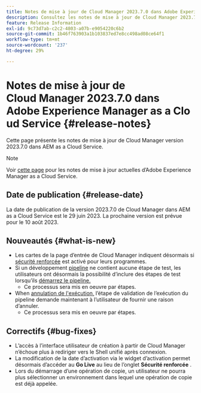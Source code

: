 ```yaml
---
title: Notes de mise à jour de Cloud Manager 2023.7.0 dans Adobe Experience Manager as a Cloud Service
description: Consultez les notes de mise à jour de Cloud Manager 2023.7.0 dans AEM as a Cloud Service.
feature: Release Information
exl-id: 9c73d7ab-c2c2-4803-a07b-e9054220c6b2
source-git-commit: 1b46f763903a1b103837ed7e8cc498ad08ce64f1
workflow-type: tm+mt
source-wordcount: '237'
ht-degree: 29%

---
```



# Notes de mise à jour de Cloud Manager 2023.7.0 dans Adobe Experience Manager as a Cloud Service {#release-notes}

Cette page présente les notes de mise à jour de Cloud Manager version 2023.7.0 dans AEM as a Cloud Service.

>[!NOTE]
>
>Voir [cette page](/help/release-notes/release-notes-cloud/release-notes-current.md) pour les notes de mise à jour actuelles d’Adobe Experience Manager as a Cloud Service.

## Date de publication {#release-date}

La date de publication de la version 2023.7.0 de Cloud Manager dans AEM as a Cloud Service est le 29 juin 2023. La prochaine version est prévue pour le 10 août 2023.

## Nouveautés {#what-is-new}

* Les cartes de la page d’entrée de Cloud Manager indiquent désormais si [sécurité renforcée](/help/implementing/cloud-manager/getting-access-to-aem-in-cloud/creating-production-programs.md) est activé pour leurs programmes.
* Si un développement [pipeline](/help/implementing/cloud-manager/configuring-pipelines/introduction-ci-cd-pipelines.md) ne contient aucune étape de test, les utilisateurs ont désormais la possibilité d’inclure des étapes de test lorsqu’ils [démarrez le pipeline.](/help/implementing/cloud-manager/configuring-pipelines/managing-pipelines.md#running-pipelines)
   * Ce processus sera mis en oeuvre par étapes.
* When [annulation de l&#39;exécution,](/help/implementing/cloud-manager/configuring-pipelines/managing-pipelines.md#view-details) l’étape de validation de l’exécution du pipeline demande maintenant à l’utilisateur de fournir une raison d’annuler.
   * Ce processus sera mis en oeuvre par étapes.

## Correctifs {#bug-fixes}

* L’accès à l’interface utilisateur de création à partir de Cloud Manager n’échoue plus à rediriger vers le Shell unifié après connexion.
* La modification de la date d’activation via le widget d’activation permet désormais d’accéder au **Go Live** au lieu de l’onglet **Sécurité renforcée** .
* Lors du démarrage d’une opération de copie, un utilisateur ne pourra plus sélectionner un environnement dans lequel une opération de copie est déjà appelée.
